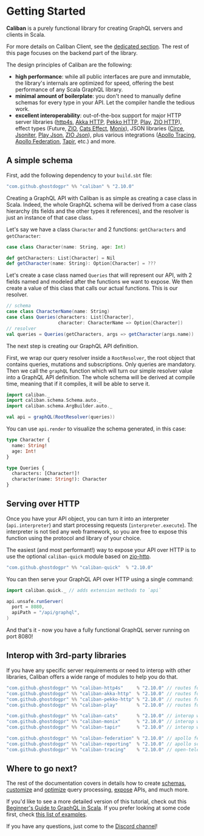 # Getting Started

**Caliban** is a purely functional library for creating GraphQL servers and clients in Scala.

For more details on Caliban Client, see the [dedicated section](client.md). The rest of this page focuses on the backend part of the library.

The design principles of Caliban are the following:

- **high performance**: while all public interfaces are pure and immutable, the library's internals are optimized for speed, offering the best performance of any Scala GraphQL library.
- **minimal amount of boilerplate**: you don't need to manually define schemas for every type in your API. Let the compiler handle the tedious work.
- **excellent interoperability**: out-of-the-box support for major HTTP server libraries ([http4s](https://http4s.org/), [Akka HTTP](https://doc.akka.io/docs/akka-http/current/index.html), [Pekko HTTP](https://github.com/apache/incubator-pekko-http), [Play](https://www.playframework.com/), [ZIO HTTP](https://github.com/dream11/zio-http)), effect types (Future, [ZIO](https://zio.dev/), [Cats Effect](https://typelevel.org/cats-effect/), [Monix](https://monix.io/)), JSON libraries ([Circe](https://circe.github.io/circe/), [Jsoniter](https://github.com/plokhotnyuk/jsoniter-scala), [Play Json](https://github.com/playframework/play-json), [ZIO Json](https://github.com/zio/zio-json)), plus various integrations ([Apollo Tracing](https://github.com/apollographql/apollo-tracing), [Apollo Federation](https://www.apollographql.com/docs/federation/), [Tapir](https://tapir.softwaremill.com/en/latest/), etc.) and more.

## A simple schema

First, add the following dependency to your `build.sbt` file:

```scala
"com.github.ghostdogpr" %% "caliban" % "2.10.0"
```

Creating a GraphQL API with Caliban is as simple as creating a case class in Scala.
Indeed, the whole GraphQL schema will be derived from a case class hierarchy (its fields and the other types it references), and the resolver is just an instance of that case class.

Let's say we have a class `Character` and 2 functions: `getCharacters` and `getCharacter`:

```scala mdoc:silent
case class Character(name: String, age: Int)

def getCharacters: List[Character] = Nil
def getCharacter(name: String): Option[Character] = ???
```

Let's create a case class named `Queries` that will represent our API, with 2 fields named and modeled after the functions we want to expose.
We then create a value of this class that calls our actual functions. This is our resolver.

```scala mdoc:silent
// schema
case class CharacterName(name: String)
case class Queries(characters: List[Character],
                   character: CharacterName => Option[Character])
// resolver
val queries = Queries(getCharacters, args => getCharacter(args.name))
```

The next step is creating our GraphQL API definition.

First, we wrap our query resolver inside a `RootResolver`, the root object that contains queries, mutations and subscriptions. Only queries are mandatory.
Then we call the `graphQL` function which will turn our simple resolver value into a GraphQL API definition.
The whole schema will be derived at compile time, meaning that if it compiles, it will be able to serve it.

```scala mdoc:silent
import caliban._
import caliban.schema.Schema.auto._
import caliban.schema.ArgBuilder.auto._

val api = graphQL(RootResolver(queries))
```

You can use `api.render` to visualize the schema generated, in this case:

```graphql
type Character {
  name: String!
  age: Int!
}

type Queries {
  characters: [Character!]!
  character(name: String!): Character
}
```

## Serving over HTTP
Once you have your API object, you can turn it into an interpreter (`api.interpreter`) and start processing requests (`interpreter.execute`).
The interpreter is not tied any web framework, so you are free to expose this function using the protocol and library of your choice.

The easiest (and most performant!) way to expose your API over HTTP is to use the optional `caliban-quick` module based on [zio-http](https://github.com/zio/zio-http).

```scala
"com.github.ghostdogpr" %% "caliban-quick"  % "2.10.0"
```

You can then serve your GraphQL API over HTTP using a single command:

```scala mdoc:compile-only
import caliban.quick._ // adds extension methods to `api`

api.unsafe.runServer(
  port = 8080,
  apiPath = "/api/graphql",
)
```

And that's it - now you have a fully functional GraphQL server running on port 8080!

## Interop with 3rd-party libraries

If you have any specific server requirements or need to interop with other libraries, Caliban offers a wide range of modules to help you do that.

```scala
"com.github.ghostdogpr" %% "caliban-http4s"     % "2.10.0" // routes for http4s
"com.github.ghostdogpr" %% "caliban-akka-http"  % "2.10.0" // routes for akka-http
"com.github.ghostdogpr" %% "caliban-pekko-http" % "2.10.0" // routes for pekko-http
"com.github.ghostdogpr" %% "caliban-play"       % "2.10.0" // routes for play

"com.github.ghostdogpr" %% "caliban-cats"       % "2.10.0" // interop with cats-effect
"com.github.ghostdogpr" %% "caliban-monix"      % "2.10.0" // interop with monix
"com.github.ghostdogpr" %% "caliban-tapir"      % "2.10.0" // interop with tapir

"com.github.ghostdogpr" %% "caliban-federation" % "2.10.0" // apollo federation
"com.github.ghostdogpr" %% "caliban-reporting"  % "2.10.0" // apollo schema reporting
"com.github.ghostdogpr" %% "caliban-tracing"    % "2.10.0" // open-telemetry
```

## Where to go next?

The rest of the documentation covers in details how to create [schemas](schema.md), [customize](middleware.md) and [optimize](optimization.md) query processing, [expose](adapters.md) APIs, and much more.

If you'd like to see a more detailed version of this tutorial, check out this [Beginner's Guide to GraphQL in Scala](https://blog.pierre-ricadat.com/a-beginners-guide-to-graphql-in-scala).
If you prefer looking at some code first, check [this list of examples](https://ghostdogpr.github.io/caliban/docs/examples.html).

If you have any questions, just come to the [Discord channel](https://discord.gg/EYpumuv)!
